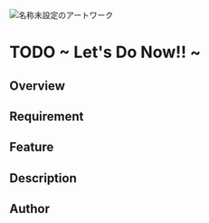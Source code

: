 ![名称未設定のアートワーク](https://user-images.githubusercontent.com/64912886/101236629-110ffa00-3716-11eb-8615-7e861defc529.jpg)
# TODO ~ Let's Do Now!! ~  


## Overview

## Requirement

## Feature

## Description

## Author
